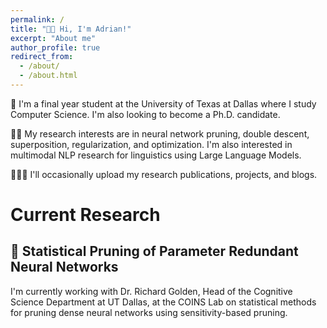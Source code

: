 ```yaml
---
permalink: /
title: "👋🏼 Hi, I'm Adrian!"
excerpt: "About me"
author_profile: true
redirect_from: 
  - /about/
  - /about.html
---
```


📖 I'm a final year student at the University of Texas at Dallas where I study Computer Science. I'm also looking to become a Ph.D. candidate.

🕵🏼 My research interests are in neural network pruning, double descent, superposition, regularization, and optimization. I'm also interested in
multimodal NLP research for linguistics using Large Language Models.

👨🏽‍💻 I'll occasionally upload my research publications, projects, and blogs.

# Current Research
## 🧮 Statistical Pruning of Parameter Redundant Neural Networks
I'm currently working with Dr. Richard Golden, Head of the Cognitive Science Department at UT Dallas, 
at the COINS Lab on statistical methods for pruning dense neural networks using sensitivity-based pruning.



